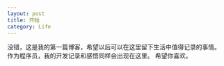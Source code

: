 ```yaml
---
layout: post
title: 开始
category: Life
---
```


没错，这是我的第一篇博客，希望以后可以在这里留下生活中值得记录的事情。
作为程序员，我的开发记录和感悟同样会出现在这里。
希望你喜欢。